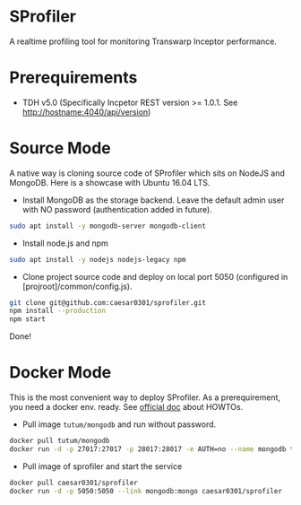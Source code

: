 SProfiler
===========

A realtime profiling tool for monitoring Transwarp Inceptor performance.

# Prerequirements

* TDH v5.0 (Specifically Incpetor REST version >= 1.0.1. See [http://hostname:4040/api/version](http://hostname:4040/api/version))

# Source Mode

A native way is cloning source code of SProfiler which sits on NodeJS and MongoDB. Here is a showcase with Ubuntu 16.04 LTS.

* Install MongoDB as the storage backend. Leave the default admin user with NO password (authentication added in future).

``` bash
sudo apt install -y mongodb-server mongodb-client
```

* Install node.js and npm

``` bash
sudo apt install -y nodejs nodejs-legacy npm
```

* Clone project source code and deploy on local port 5050 (configured in [projroot]/common/config.js).

``` bash
git clone git@github.com:caesar0301/sprofiler.git
npm install --production
npm start
```

Done!


# Docker Mode

This is the most convenient way to deploy SProfiler. As a prerequirement, you need a docker env. ready. See [official doc](https://docs.docker.com/engine/installation/) about HOWTOs.

* Pull image `tutum/mongodb` and run without password.

``` bash
docker pull tutum/mongodb
docker run -d -p 27017:27017 -p 28017:28017 -e AUTH=no --name mongodb tutum/mongodb
```

* Pull image of sprofiler and start the service

``` bash
docker pull caesar0301/sprofiler
docker run -d -p 5050:5050 --link mongodb:mongo caesar0301/sprofiler
```
